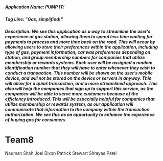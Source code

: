 ##### Application Name: PUMP IT!
##### Tag Line: "Gas, simplified!"
##### Description: We see this application as a way to streamline the user’s experience at gas station, allowing them to spend less time waiting for payments to process and more time back on the road. This will occur by allowing users to store their preferences within the application, including type of gas, payment information, car was preferences depending on station, and group membership numbers for companies that utilize membership or rewards systems. Each user will be assigned a random identification number that they will have to enter whenever they wish to conduct a transaction. This number will be shown on the user’s mobile device, and will not be stored on the device or servers in anyway. This will allow for a quick transaction, and a more streamlined approach. This also will help the companies that sign up to support this service, as the companies will be able to serve more customers because of the efficiency introduced. This will be especially helpful for companies that utilize membership or rewards system, as our application will communicate that information to the company within the transaction authorization. We see this as an opportunity to enhance the experience of buying gas for consumers.





Team8
=====
Nauman Shah
Joel Dixon
Patrick Stewart
Shreyas Patel


